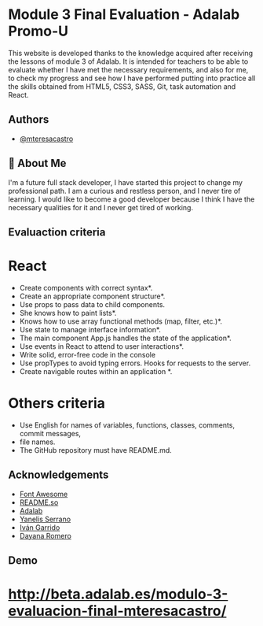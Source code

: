 # Module 3 Final Evaluation - Adalab Promo-U

This website is developed thanks to the knowledge acquired after receiving the lessons of module 3 of Adalab. It is intended for teachers to be able to evaluate whether I have met the necessary requirements, and also for me, to check my progress and see how I have performed putting into practice all the skills obtained from HTML5, CSS3, SASS, Git, task automation and React.


## Authors

- [@mteresacastro](https://github.com/mteresacastro)


## 🚀 About Me
I'm a future full stack developer, I have started this project to change my professional path. I am a curious and restless person, and I never tire of learning. I would like to become a good developer because I think I have the necessary qualities for it and I never get tired of working.

## Evaluaction criteria

# React
- Create components with correct syntax*.
- Create an appropriate component structure*.
- Use props to pass data to child components.
- She knows how to paint lists*.
- Knows how to use array functional methods (map, filter, etc.)*.
- Use state to manage interface information*.
- The main component App.js handles the state of the application*.
- Use events in React to attend to user interactions*.
- Write solid, error-free code in the console
- Use propTypes to avoid typing errors. Hooks for requests to the server.
- Create navigable routes within an application *.
# Others criteria
- Use English for names of variables, functions, classes, comments, commit messages,
- file names.
- The GitHub repository must have README.md.

## Acknowledgements

 - [Font Awesome](https://fontawesome.com/)
 - [README.so](https://readme.so/)
 - [Adalab](https://adalab.es/)
 - [Yanelis Serrano](https://github.com/ytaylordev)
 - [Iván Garrido](https://github.com/igarridomorillas)
 - [Dayana Romero](https://github.com/dayanare)

## Demo

# **http://beta.adalab.es/modulo-3-evaluacion-final-mteresacastro/**


